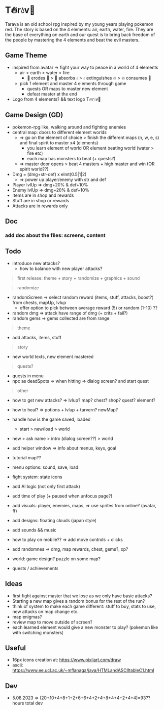 # T🔥r💧v🍃

Tarava is an old school rpg inspired by my young years playing pokemon red. The story is based on the 4 elements: air, earth, water, fire. They are the base of everything on earth and our quest is to bring back freedom of the people by mastering the 4 elements and beat the evil masters.

## Game Theme

- inspired from avatar -> fight your way to peace in a world of 4 elements
  - air > earth > water > fire
    - 💨 erodes 🍃 > 🍃 absorbs 💧 > 💧 extinguishes 🔥 > 🔥 consumes 💨
  - pick 1 element and master 4 elements through game
    - quests OR maps to master new element
    - defeat master at the end
- Logo from 4 elements? && text logo T🔥r💧v🍃

## Game Design (GD)

- pokemon-rpg like, walking around and fighting enemies
- central map: doors to different element worlds
  - => go on the element of choice > finish the different maps (n, w, e, s) and final spirit to master x4 (elements)
    - you learn element of world OR element beating world (water > fire etc)
    - each map has monsters to beat (+ quests?)
  - => master door opens > beat 4 masters + high master and win (OR spirit world??)
- Dmg = (dmg+str-def) x elmt(0.5|1|2)
  - => power up player/enemy with str and def
- Player lvlUp => dmg+20% & def+10%
- Enemy lvlUp => dmg+20% & def+10%
- Items are in shop and rewards
- Stuff are in shop or rewards
- Attacks are in rewards only

## Doc

### add doc about the files: screens, content

## Todo

- introduce new attacks?
  - how to balance with new player attacks?

> first release: theme + story + randomize + graphics + sound

> randomize

- randomScreen => select random reward (items, stuff, attacks, boost?) from chests, mapUp, lvlup
  - offer option to pick between average reward (5) or random (1-10) ??
- random dmg => attack have range of dmg (+ crits + fail?)
- random gems => gems collected are from range

> theme

- add attacks, items, stuff

> story

- new world texts, new element mastered

> quests?

- quests in menu
- npc as deadSpots => when hitting => dialog screen? and start quest

> other

- how to get new attacks? => lvlup? map? chest? shop? quest? element?

- how to heal? => potions + lvlup + tarvern? newMap?

- handle how is the game saved, loaded
  - start > new/load > world
- new > ask name > intro (dialog screen??) > world

- add helper window => info about menus, keys, goal
- tutorial map??
- menu options: sound, save, load
- fight system: state icons
- add AI logic (not only first attack)
- add time of play (+ paused when unfocus page?)

- add visuals: player, enemies, maps, => use sprites from online? (avatar, ff)
- add designs: floating clouds (japan style)
- add sounds && music
- how to play on mobile?? => add move controls + clicks

- add randomnes => dmg, map rewards, chest, gems?, xp?
- world: game design? puzzle on some map?
- quests / achievements

## Ideas

- first fight against master that we lose as we only have basic attacks?
- Starting a new map gives a random bonus for the rest of the run?
- think of system to make each game different: stuff to buy, stats to use, new attacks on map change etc.
- map enigmas?
- review map to move outside of screen?
- each learned element would give a new monster to play? (pokemon like with switching monsters)

## Useful

- 16px icons creation at: https://www.pixilart.com/draw
- ascii: https://www.ee.ucl.ac.uk/~mflanaga/java/HTMLandASCIItableC1.html

## Dev

- 5.08.2023 => (20+10+4+8+1+2+6+6+4+2+4+8+4+4+2+4+4)=93?? hours total dev
